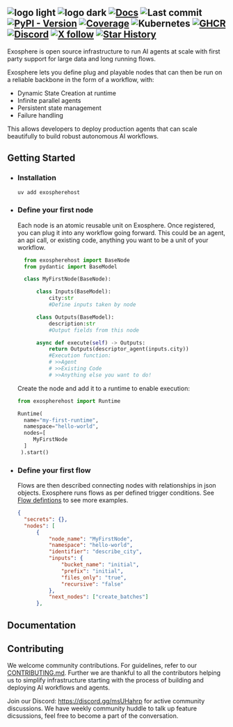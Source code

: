 ![logo light](assets/logo-light.svg#gh-light-mode-only)
![logo dark](assets/logo-dark.svg#gh-dark-mode-only)
[![Docs](https://img.shields.io/badge/docs-latest-success)](https://docs.exosphere.host)
![Last commit](https://img.shields.io/github/last-commit/exospherehost/exospherehost)
[![PyPI - Version](https://img.shields.io/pypi/v/exospherehost)](https://pypi.org/project/exospherehost/)
[![Coverage](https://img.shields.io/codecov/c/gh/exospherehost/exospherehost)](https://codecov.io/gh/exospherehost/exospherehost)
![Kubernetes](https://img.shields.io/badge/Kubernetes-native-326ce5?logo=kubernetes&logoColor=white)
[![GHCR](https://img.shields.io/badge/ghcr.io-available-181717?logo=github)](https://ghcr.io/exospherehost/exospherehost)
[![Discord](https://img.shields.io/discord/816925020973432832?label=discord)](https://discord.gg/V8uuA6mmzg)
[![X follow](https://img.shields.io/twitter/follow/exospherehost?style=social)](https://x.com/exospherehost)
[![Star History](https://img.shields.io/github/stars/exospherehost/exospherehost?label=star%20history&logo=github)](https://star-history.com/#exospherehost/exospherehost)
---
Exosphere is open source infrastructure to run AI agents at scale with first party support for large data and long running flows.

Exosphere lets you define plug and playable nodes that can then be run on a reliable backbone in the form of a workflow, with:
- Dynamic State Creation at runtime
- Infinite parallel agents 
- Persistent state management
- Failure handling

This allows developers to deploy production agents that can scale beautifully to build robust autonomous AI workflows.



## Getting Started

- ### Installation
  ```bash
  uv add exospherehost
  ```

- ### Define your first node
   Each node is an atomic reusable unit on Exosphere. Once registered, you can plug it into any workflow going forward. This could be an agent, an api call, or existing code, anything you want to be a unit of your workflow. 
  ```python
    from exospherehost import BaseNode
    from pydantic import BaseModel

    class MyFirstNode(BaseNode):

        class Inputs(BaseModel):
            city:str
            #Define inputs taken by node

        class Outputs(BaseModel):
            description:str
            #Output fields from this node            

        async def execute(self) -> Outputs:    
            return Outputs(descriptor_agent(inputs.city))        
            #Execution function:
            # >>Agent
            # >>Existing Code
            # >>Anything else you want to do!
  ```

 

  Create the node and add it to a runtime to enable execution:
  ```python
  from exospherehost import Runtime

  Runtime(
    name="my-first-runtime",
    namespace="hello-world",
    nodes=[
       MyFirstNode
    ]
   ).start()
  ```

- ### Define your first flow
  
  Flows are then described connecting nodes with relationships in json objects. Exosphere runs flows as per defined trigger conditions. See [Flow defintions](docs.exosphere.host) to see more examples.
  ```json
  {
    "secrets": {},
    "nodes": [
        {
            "node_name": "MyFirstNode",
            "namespace": "hello-world",
            "identifier": "describe_city",
            "inputs": {
                "bucket_name": "initial",
                "prefix": "initial",
                "files_only": "true",
                "recursive": "false"
            },
            "next_nodes": ["create_batches"]
        },
  ```

## Documentation



## Contributing

We welcome community contributions. For guidelines, refer to our [CONTRIBUTING.md](/CONTRIBUTING.md). Further we are thankful to all the contributors helping us to simplify infrastructure starting with the process of building and deploying AI workflows and agents.

Join our Discord: https://discord.gg/msUHahrp for active community discussions. We have weekly community huddle to talk up feature dicsussions, feel free to become a part of the conversation.
